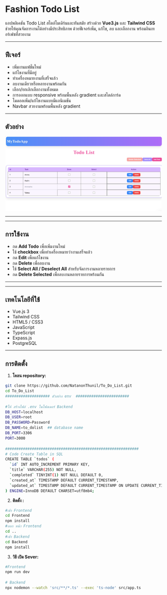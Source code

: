 # Fashion Todo List

แอปพลิเคชัน Todo List สไตล์โมเดิร์นและทันสมัย สร้างด้วย **Vue3.js** และ **Tailwind CSS**  
ช่วยให้คุณจัดการงานได้อย่างมีประสิทธิภาพ ด้วยฟีเจอร์เพิ่ม, แก้ไข, ลบ และเลือกงาน พร้อมอินเทอร์เฟซที่สวยงาม

---

## ฟีเจอร์

- เพิ่มงานแฟชั่นใหม่
- แก้ไขงานที่มีอยู่
- ทำเครื่องหมายงานที่เสร็จแล้ว
- ลบงานเดียวหรือหลายงานพร้อมกัน
- เลือก/ยกเลิกเลือกงานทั้งหมด
- การออกแบบ responsive พร้อมพื้นหลัง gradient และสไตล์การ์ด
- โมดอลเพิ่ม/แก้ไขงานแบบมีแอนิเมชัน
- Navbar สวยงามพร้อมพื้นหลัง gradient

---

## ตัวอย่าง

![Todo List Screenshot](./image/screenshot.png)

---

---

## การใช้งาน

- กด **Add Todo** เพื่อเพิ่มงานใหม่
- ใช้ **checkbox** เพื่อทำเครื่องหมายว่างานเสร็จแล้ว
- กด **Edit** เพื่อแก้ไขงาน
- กด **Delete** เพื่อลบงาน
- ใช้ **Select All / Deselect All** สำหรับจัดการงานหลายรายการ
- กด **Delete Selected** เพื่อลบงานหลายรายการพร้อมกัน
---

---

## เทคโนโลยีที่ใช้

- Vue.js 3
- Tailwind CSS
- HTML5 / CSS3
- JavaScript
- TypeScript
- Expass.js
- PostgreSQL

---

## การติดตั้ง

1. **โคลน repository:**

```bash
git clone https://github.com/NatanonThunil/To_Do_List.git
cd To_Do_List
#################### ตัวอย่าง env  ########################

#ให้ สร้างไฟล์ .env ในโฟลเดอร์ Backend
DB_HOST=localhost
DB_USER=root
DB_PASSWORD=Password
DB_NAME=to_dolist  ## database name
DB_PORT=3306
PORT=3000

############################################################
# Code Create Table in SQL
CREATE TABLE `todos` (
  `id` INT AUTO_INCREMENT PRIMARY KEY,
  `title` VARCHAR(255) NOT NULL,
  `completed` TINYINT(1) NOT NULL DEFAULT 0,
  `created_at` TIMESTAMP DEFAULT CURRENT_TIMESTAMP,
  `updated_at` TIMESTAMP DEFAULT CURRENT_TIMESTAMP ON UPDATE CURRENT_TIMESTAMP
) ENGINE=InnoDB DEFAULT CHARSET=utf8mb4;


```
2. **ติดตั้ง :**
```bash
#เข้า Frontend
cd Frontend
npm install
#ออก หน้า Frontend
cd ..
#เข้า Backend
cd Backend
npm install

```
3. **วิธี เปิด Sever:**
```bash
#Frontend
npm run dev

# Backend
npx nodemon --watch 'src/**/*.ts' --exec 'ts-node' src/app.ts

```


